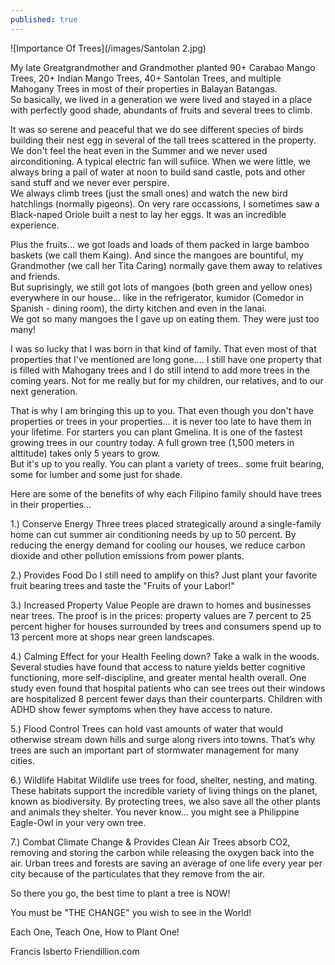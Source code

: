 ```yaml
---
published: true
---
```

![Importance Of Trees](/images/Santolan 2.jpg)

My late Greatgrandmother and Grandmother planted 90+ Carabao Mango Trees, 20+ Indian Mango Trees, 40+ Santolan Trees, and multiple Mahogany Trees in most of their properties in Balayan Batangas.   
So basically, we lived in a generation we were lived and stayed in a place with perfectly good shade, abundants of fruits and several trees to climb. 

It was so serene and peaceful that we do see different species of birds building their nest egg in several of the tall trees scattered in the property.   
We don't feel the heat even in the Summer and we never used airconditioning. A typical electric fan will sufiice. When we were little, we always bring a pail of water at noon to build sand castle, pots and other sand stuff and we never ever perspire.   
We always climb trees (just the small ones) and watch the new bird hatchlings (normally pigeons). On very rare occassions, I sometimes saw a Black-naped Oriole built a nest to lay her eggs. It was an incredible experience.

Plus the fruits... we got loads and loads of them packed in large bamboo baskets (we call them Kaing). And since the mangoes are bountiful, my Grandmother (we call her Tita Caring) normally gave them away to relatives and friends.   
But suprisingly, we still got lots of mangoes (both green and yellow ones) everywhere in our house... like in the refrigerator, kumidor (Comedor in Spanish - dining room), the dirty kitchen and even in the lanai.   
We got so many mangoes the I gave up on eating them. They were just too many! 

I was so lucky that I was born in that kind of family. That even most of that properties that I've mentioned are long gone.... I still have one property that is filled with Mahogany trees and I do still intend to add more trees in the coming years. Not for me really but for my children, our relatives, and to our next generation.

That is why I am bringing this up to you. That even though you don't have properties or trees in your properties... it is never too late to have them in your lifetime. For starters you can plant Gmelina. 
It is one of the fastest growing trees in our country today. A full grown tree (1,500 meters in alttitude) takes only 5 years to grow.   
But it's up to you really. You can plant a variety of trees.. some fruit bearing, some for lumber and some just for shade.

Here are some of the benefits of why each Filipino family should have trees in their properties...

1.) Conserve Energy
Three trees placed strategically around a single-family home can cut summer air conditioning needs by up to 50 percent. By reducing the energy demand for cooling our houses, we reduce carbon dioxide and other pollution emissions from power plants.

2.) Provides Food
Do I still need to amplify on this? Just plant your favorite fruit bearing trees and taste the "Fruits of your Labor!"

3.) Increased Property Value
People are drawn to homes and businesses near trees. The proof is in the prices: property values are 7 percent to 25 percent higher for houses surrounded by trees and consumers spend up to 13 percent more at shops near green landscapes. 

4.) Calming Effect for your Health
Feeling down? Take a walk in the woods. Several studies have found that access to nature yields better cognitive functioning, more self-discipline, and greater mental health overall. One study even found that hospital patients who can see trees out their windows are hospitalized 8 percent fewer days than their counterparts. Children with ADHD show fewer symptoms when they have access to nature. 

5.) Flood Control
Trees can hold vast amounts of water that would otherwise stream down hills and surge along rivers into towns. That’s why trees are such an important part of stormwater management for many cities.

6.) Wildlife Habitat
Wildlife use trees for food, shelter, nesting, and mating. These habitats support the incredible variety of living things on the planet, known as biodiversity. By protecting trees, we also save all the other plants and animals they shelter. You never know...  you might see a Philippine Eagle-Owl in your very own tree.

7.) Combat Climate Change & Provides Clean Air
Trees absorb CO2, removing and storing the carbon while releasing the oxygen back into the air.  Urban trees and forests are saving an average of one life every year per city because of the particulates that they remove from the air.


So there you go, the best time to plant a tree is NOW!   

You must be "THE CHANGE" you wish to see in the World!

Each One, Teach One, How to Plant One!


Francis Isberto
Friendillion.com


